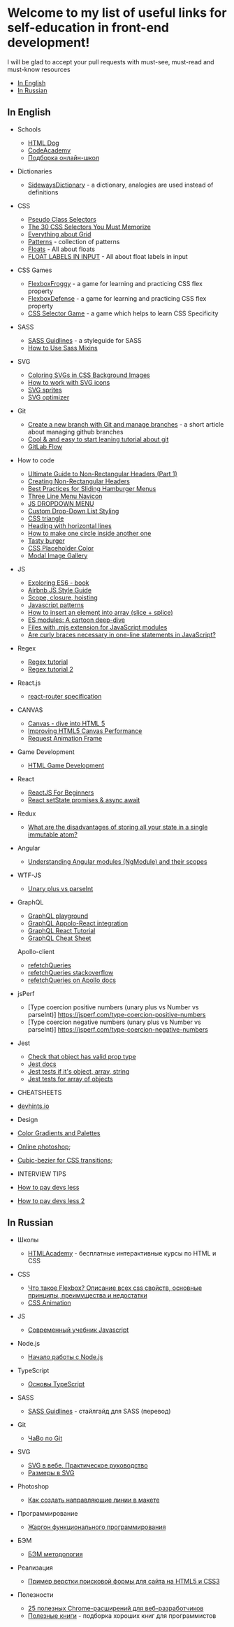 # Welcome to my list of useful links for self-education in front-end development! 

I will be glad to accept your pull requests with must-see, must-read and must-know resources

- [In English](#in-english)
- [In Russian](#in-russian)


## In English
- Schools
  - [HTML Dog](http://htmldog.com/)
  - [CodeAcademy](https://www.codecademy.com/)
  - [Подборка онлайн-школ](https://tproger.ru/digest/ways-to-learn-how-to-code/)

- Dictionaries  
  - [SidewaysDictionary](https://sidewaysdictionary.com/) - a dictionary, analogies are used instead of definitions

- CSS
  - [Pseudo Class Selectors](https://css-tricks.com/pseudo-class-selectors/)
  - [The 30 CSS Selectors You Must Memorize](https://code.tutsplus.com/tutorials/the-30-css-selectors-you-must-memorize--net-16048)
  - [Everything about Grid](https://gridbyexample.com/)
  - [Patterns](https://www.toptal.com/designers/subtlepatterns/) - collection of patterns
  - [Floats](https://css-tricks.com/all-about-floats/) - All about floats
  - [FLOAT LABELS IN INPUT](https://css-tricks.com/float-labels-css/) - All about float labels in input

- CSS Games  
  - [FlexboxFroggy](http://flexboxfroggy.com/) - a game for learning and practicing CSS flex property 
  - [FlexboxDefense](http://www.flexboxdefense.com/) - a game for learning and practicing CSS flex property 
  - [CSS Selector Game](https://flukeout.github.io/) - a game which helps to learn CSS Specificity  

- SASS
  - [SASS Guidlines](https://sass-guidelin.es/) - a styleguide for SASS
  - [How to Use Sass Mixins](https://scotch.io/tutorials/how-to-use-sass-mixins)
  
- SVG
  - [Coloring SVGs in CSS Background Images](http://codepen.io/noahblon/post/coloring-svgs-in-css-background-images)
  - [How to work with SVG icons](https://fvsch.com/code/svg-icons/how-to/#section-styling)
  - [SVG sprites](https://www.webdesignerdepot.com/2017/05/how-to-create-and-manage-svg-sprites/)
  - [SVG optimizer](https://jakearchibald.github.io/svgomg/)

- Git  
  - [Create a new branch with Git and manage branches](https://github.com/Kunena/Kunena-Forum/wiki/Create-a-new-branch-with-git-and-manage-branches) - a short article about managing github branches
  - [Cool & and easy to start leaning tutorial about git](https://githowto.com)
  - [GitLab Flow](https://about.gitlab.com/2014/09/29/gitlab-flow/)

- How to code  
  - [Ultimate Guide to Non-Rectangular Headers (Part 1)](https://codepen.io/ahmadnassri/post/non-rectangular-headers-part-1)
  - [Creating Non-Rectangular Headers](https://css-tricks.com/creating-non-rectangular-headers/)
  - [Best Practices for Sliding Hamburger Menus](https://webdesignledger.com/best-practices-for-hamburger-menus/)
  - [Three Line Menu Navicon](https://css-tricks.com/three-line-menu-navicon/)
  - [JS DROPDOWN MENU](https://www.selftaughtjs.com/building-javascript-dropdown-menus/)
  - [Custom Drop-Down List Styling](https://tympanus.net/codrops/2012/10/04/custom-drop-down-list-styling/)
  - [CSS triangle](https://css-tricks.com/snippets/css/css-triangle/)
  - [Heading with horizontal lines](http://vclever.com/blog/how-to-style-a-heading-with-horizontal-lines-either-side-using-css/)
  - [How to make one circle inside another one](https://jsfiddle.net/972SF/452/)
  - [Tasty burger](https://codepen.io/nelsonswork/pen/XbbJVx?page=1&)
  - [CSS Placeholder Color](http://htmlcolorcodes.com/tutorials/css-placeholder-color/)
  - [Modal Image Gallery](https://www.w3schools.com/howto/howto_js_lightbox.asp)

- JS
  - [Exploring ES6 - book](http://exploringjs.com/es6.html)
  - [Airbnb JS Style Guide](https://github.com/airbnb/javascript)
  - [Scope, closure, hoisting](https://codeburst.io/js-demystified-04-execution-context-97dea52c8ac6)
  - [Javascript patterns](https://proglib.io/p/javascript-patterns/)
  - [How to insert an element into array (slice + splice)](https://stackoverflow.com/questions/45147420/insert-object-into-array-at-specific-index-in-react)
  - [ES modules: A cartoon deep-dive](https://hacks.mozilla.org/2018/03/es-modules-a-cartoon-deep-dive/)
  - [Files with .mjs extension for JavaScript modules](https://medium.com/passpill-project/files-with-mjs-extension-for-javascript-modules-ced195d7c84a)
  - [Are curly braces necessary in one-line statements in JavaScript?](https://stackoverflow.com/questions/4797286/are-curly-braces-necessary-in-one-line-statements-in-javascript)

- Regex
  - [Regex tutorial](https://www.regular-expressions.info/lookaround.html)
  - [Regex tutorial 2](https://www.rexegg.com/regex-lookarounds.html)

- React.js
  - [react-router specification](https://reacttraining.com/react-router/web/example/recursive-paths)  

- CANVAS
  - [Canvas - dive into HTML 5](http://diveintohtml5.info/canvas.html#text)
  - [Improving HTML5 Canvas Performance](https://www.html5rocks.com/en/tutorials/canvas/performance/#toc-mul-canvas)
  - [Request Animation Frame](https://www.paulirish.com/2011/requestanimationframe-for-smart-animating/)

- Game Development
  - [HTML Game Development](http://html5gamedevelopment.com/)  

- React
  - [ReactJS For Beginners](https://blog.andrewray.me/reactjs-for-stupid-people/)
  - [React setState promises & async await](https://github.com/facebook/react/issues/2642)
  
- Redux
  - [What are the disadvantages of storing all your state in a single immutable atom?](https://github.com/reduxjs/redux/issues/1385)
  
- Angular
  - [Understanding Angular modules (NgModule) and their scopes](https://medium.com/@cyrilletuzi/understanding-angular-modules-ngmodule-and-their-scopes-81e4ed6f7407)

- WTF-JS
  - [Unary plus vs parseInt](https://stackoverflow.com/questions/17106681/parseint-vs-unary-plus-when-to-use-which/17106702#17106702)

- GraphQL
  - [GraphQL playground](https://developer.github.com/v4/explorer/)
  - [GraphQL Appolo-React integration](https://www.apollographql.com/docs/react/)
  - [GraphQL React Tutorial](https://blog.hichroma.com/graphql-react-tutorial-part-1-6-d0691af25858)
  - [GraphQL Cheat Sheet](https://github.com/sogko/graphql-schema-language-cheat-sheet)
  
  Apollo-client
  - [refetchQueries](https://github.com/apollographql/apollo-client/issues/1900)
  - [refetchQueries stackoverflow](https://stackoverflow.com/questions/47301409/using-refetchqueries-with-apollo-and-react)
  - [refetchQueries on Apollo docs](https://www.apollographql.com/docs/react/advanced/caching.html#refetchQueries)

- jsPerf
  - [Type coercion positive numbers (unary plus vs Number vs parseInt)] https://jsperf.com/type-coercion-positive-numbers
  - [Type coercion negative numbers (unary plus vs Number vs parseInt)] https://jsperf.com/type-coercion-negative-numbers
  
- Jest
  - [Check that object has valid prop type](https://stackoverflow.com/questions/46103811/how-to-check-for-object-properties-match-for-an-object-using-jest)
  - [Jest docs](https://deltice.github.io/jest/docs/en/expect.html)
  - [Jest tests if it's object, array, string](https://github.com/facebook/jest/issues/3457)
  - [Jest tests for array of objects](https://medium.com/@andrei.pfeiffer/jest-matching-objects-in-array-50fe2f4d6b98)
  
 - CHEATSHEETS
  - [devhints.io](https://devhints.io/)
  
 - Design
  - [Color Gradients and Palettes](https://mycolor.space/)
  - [Online photoshop](https://www.photopea.com/);
  - [Cubic-bezier for CSS transitions](http://cubic-bezier.com/#.17,.67,.83,.67);

 - INTERVIEW TIPS
  - [How to pay devs less](https://ebanoe.it/2016/12/08/how-to-pay-devs-less/)
  - [How to pay devs less 2](https://ebanoe.it/2017/02/09/how-to-oppress-developers/)

## In Russian

- Школы
  - [HTMLAcademy](https://htmlacademy.ru/) - бесплатные интерактивные курсы по HTML и CSS

- CSS
  - [Что такое Flexbox? Описание всех css свойств, основные принципы, преимущества и недостатки](http://html5.by/blog/flexbox/) 
  - [CSS Animation](http://css.yoksel.ru/css-animation/)

- JS
  - [Современный учебник Javascript](http://learn.javascript.ru/)  

- Node.js
  - [Начало работы с Node.js](https://medium.com/devschacht/node-hero-chapter-1-239f7afeb1d1)  

- TypeScript
  - [Основы TypeScript](https://metanit.com/web/typescript/1.1.php)

- SASS  
  - [SASS Guidlines](https://sass-guidelin.es/ru/#section-48) - стайлгайд для SASS (перевод)

- Git
  - [ЧаВо по Git](http://firstaidgit.ru/#/)
- SVG
  - [SVG в вебе. Практическое руководство](https://svgontheweb.com/ru/#preparation)
  - [Размеры в SVG](http://css.yoksel.ru/svg-sizes/)   

- Photoshop
  - [Как создать направляющие линии в макете](https://toster.ru/q/445763) 

- Программирование 
  - [Жаргон функционального программирования](https://habrahabr.ru/post/310172/)

- БЭМ
  - [БЭМ методология](https://ru.bem.info/methodology/quick-start/) 

- Реализация
  - [Пример верстки поисковой формы для сайта на HTML5 и CSS3](http://dimox.name/search-form-markup-html5-css3/)

- Полезности
  - [25 полезных Chrome-расширений для веб-разработчиков](https://vc.ru/p/25-chrome-extensions)
  - [Полезные книги](https://tproger.ru/books/best-books-for-programmers/) - подборка хороших книг для программистов

